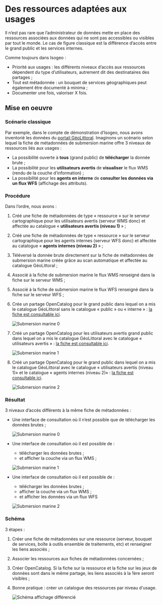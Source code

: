 # Des ressources adaptées aux usages

Il n’est pas rare que l’administrateur de données mette en place des ressources associées aux données qui ne sont pas accessibles ou visibles par tout le monde. Le cas de figure classique est la différence d’accès entre le grand public et les services internes.

Comme toujours dans Isogeo :

* Priorité aux usages : les différents niveaux d’accès aux ressources dépendent du type d’utilisateurs, autrement dit des destinataires des partages ;
* Tout est métadonnée : un bouquet de services géographiques peut également être documenté à minima ;
* Documenter une fois, valoriser X fois.

## Mise en oeuvre

### Scénario classique

Par exemple, dans le compte de démonstration d’Isogeo, nous avons inventorié les données du [portail GéoLittoral](http://www.geolittoral.developpement-durable.gouv.fr/). Imaginons un scénario selon lequel la fiche de métadonnées de submersion marine offre 3 niveaux de ressources liés aux usages :

* La possibilité ouverte à **tous** (grand public) de **télécharger** la donnée brute ;
* La possibilité pour les **utilisateurs avertis** de **visualiser** le flux WMS (rendu de la couche d’information) ;
* La possibilité pour les **agents en interne** de **consulter les données via un flux WFS** (affichage des attributs).

### Procédure

Dans l’ordre, nous avons :

1.	Créé une fiche de métadonnées de type « ressource » sur le serveur cartographique pour les utilisateurs avertis (serveur WMS donc)  et affectée au catalogue « **utilisateurs avertis (niveau 1)** » ;

2.	Créé une fiche de métadonnées de type « ressource » sur le serveur cartographique pour les agents internes (serveur WFS donc) et affectée au catalogue « **agents internes (niveau 2)** » ;

3.	Téléversé la donnée brute directement sur la fiche de métadonnées de submersion marine créée grâce au scan automatique et affectée au catalogue GéoLittoral ;

4.	Associé à la fiche de submersion marine le flux WMS renseigné dans la fiche sur le serveur WMS ;

5.	Associé à la fiche de submersion marine le flux WFS renseigné dans la fiche sur le serveur WFS ;

6.	Crée un partage OpenCatalog pour le grand public dans lequel on a mis le catalogue GéoLittoral sans le catalogue « public » ou « interne » : [la fiche est consultable ici](http://open.isogeo.com/s/14cbb8fce4fd471ab3af9fb849d0dcd1/GbhLhG7hoNFHdkrgh8n9o9I3Sym20/m/cb71d8f42ba44788b348b5bc9f79e58c).

    ![Submersion marine 0](/fr/images/adm_shares_OC_demo_Geolittoral0.png "Seul le lien de téléchargement des données est disponible")

7.	Créé un partage OpenCatalog pour les utilisateurs avertis grand public dans lequel on a mis le catalogue GéoLittoral avec le catalogue « utilisateurs avertis » : [la fiche est consultable ici](http://open.isogeo.com/s/4e3617fa59674e8b98b4d9a62a6ad6e7/oOGYrOxAMjf11jYmo6hbbeGNG2TC0/m/cb71d8f42ba44788b348b5bc9f79e58c).

    ![Submersion marine 1](/fr/images/adm_shares_OC_demo_Geolittoral1.png "En plus du lien de téléchargement, on a accès au WMS")

8.	Créé un partage OpenCatalog pour le grand public dans lequel on a mis le catalogue GéoLittoral avec le catalogue « utilisateurs avertis (niveau 1)» et le catalogue « agents internes (niveau 2)» : [la fiche est consultable ici](http://open.isogeo.com/s/d61fe9892eb345e7b6840bbfc4cf5733/zuD9LtBEXRi7ynIXyRyWIy4hC0xz0/m/cb71d8f42ba44788b348b5bc9f79e58c).

    ![Submersion marine 2](/fr/images/adm_shares_OC_demo_Geolittoral2.png "Accès aux 3 ressources : téléchargement, WMS et WFS")


### Résultat

3 niveaux d’accès différents à la même fiche de métadonnées :

* Une interface de consultation où il n’est possible que de télécharger les données brutes ;

    ![Submersion marine 0](/fr/images/OC_Demo_Submersion_Niv0.png "Seul le lien de téléchargement des données est disponible")

* Une interface de consultation où il est possible de :
    - télécharger les données brutes ;
    - et afficher la couche via un flux WMS ;

    ![Submersion marine 1](/fr/images/OC_Demo_Submersion_Niv1.png "En plus du lien de téléchargement, on a accès au WMS")

* Une interface de consultation où il est possible de :
    - télécharger les données brutes ;
    - afficher la couche via un flux WMS ;
    - et afficher les données via un flux WFS

    ![Submersion marine 2](/fr/images/OC_Demo_Submersion_Niv2.png "Accès aux 3 ressources : téléchargement, WMS et WFS")

### Schéma

3 étapes :

1.	Créer une fiche de métadonnées sur une ressource (serveur, bouquet de services, boîte à outils ensemble de traitements, etc) et renseigner les liens associés ;

2.	Associer les ressources aux fiches de métadonnées concernées ;

3.	Créer OpenCatalog. Si la fiche sur la ressource et la fiche sur les jeux de données sont dans le même partage, les liens associés à la 1ère seront visibles ;

4.	Bonne pratique : créer un catalogue des ressources par niveau d'usage.

    ![Schéma affichage différencié](/fr/images/resources_DifferentDisplays_schema.png "Accès aux 3 ressources : téléchargement, WMS et WFS")
